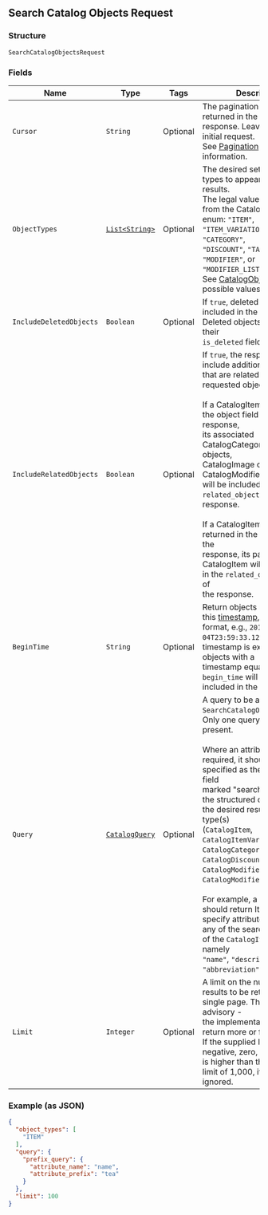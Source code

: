 ## Search Catalog Objects Request

### Structure

`SearchCatalogObjectsRequest`

### Fields

| Name | Type | Tags | Description |
|  --- | --- | --- | --- |
| `Cursor` | `String` | Optional | The pagination cursor returned in the previous response. Leave unset for an initial request.<br>See [Pagination](https://developer.squareup.com/docs/basics/api101/pagination) for more information. |
| `ObjectTypes` | [`List<String>`](/doc/models/catalog-object-type.md) | Optional | The desired set of object types to appear in the search results.<br>The legal values are taken from the CatalogObjectType enum: `"ITEM"`, `"ITEM_VARIATION"`, `"CATEGORY"`,<br>`"DISCOUNT"`, `"TAX"`, `"MODIFIER"`, or `"MODIFIER_LIST"`.<br>See [CatalogObjectType](#type-catalogobjecttype) for possible values |
| `IncludeDeletedObjects` | `Boolean` | Optional | If `true`, deleted objects will be included in the results. Deleted objects will have their<br>`is_deleted` field set to `true`. |
| `IncludeRelatedObjects` | `Boolean` | Optional | If `true`, the response will include additional objects that are related to the<br>requested object, as follows:<br><br>If a CatalogItem is returned in the object field of the response,<br>its associated CatalogCategory, CatalogTax objects,<br>CatalogImage objects and CatalogModifierList objects<br>will be included in the `related_objects` field of the response.<br><br>If a CatalogItemVariation is returned in the object field of the<br>response, its parent CatalogItem will be included in the `related_objects` field of<br>the response. |
| `BeginTime` | `String` | Optional | Return objects modified after this [timestamp](https://developer.squareup.com/docs/build-basics/working-with-dates), in RFC 3339<br>format, e.g., `2016-09-04T23:59:33.123Z`. The timestamp is exclusive - objects with a<br>timestamp equal to `begin_time` will not be included in the response. |
| `Query` | [`CatalogQuery`](/doc/models/catalog-query.md) | Optional | A query to be applied to a `SearchCatalogObjectsRequest`.<br>Only one query field may be present.<br><br>Where an attribute name is required, it should be specified as the name of any field<br>marked "searchable" from the structured data types for the desired result object type(s)<br>(`CatalogItem`, `CatalogItemVariation`, `CatalogCategory`, `CatalogTax`,<br>`CatalogDiscount`, `CatalogModifierList`, `CatalogModifier`).<br><br>For example, a query that should return Items may specify attribute names from<br>any of the searchable fields of the `CatalogItem` data type, namely<br>`"name"`, `"description"`, and `"abbreviation"`. |
| `Limit` | `Integer` | Optional | A limit on the number of results to be returned in a single page. The limit is advisory -<br>the implementation may return more or fewer results. If the supplied limit is negative, zero, or<br>is higher than the maximum limit of 1,000, it will be ignored. |

### Example (as JSON)

```json
{
  "object_types": [
    "ITEM"
  ],
  "query": {
    "prefix_query": {
      "attribute_name": "name",
      "attribute_prefix": "tea"
    }
  },
  "limit": 100
}
```

